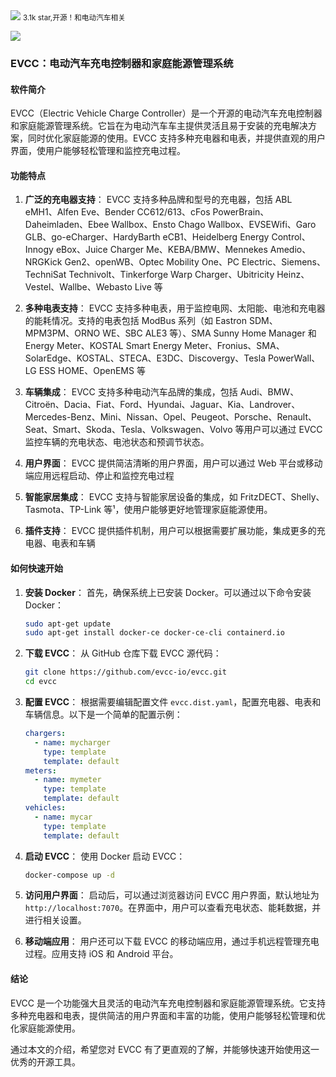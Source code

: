 <img src="/assets/image/240909-evcc.png">
<small>3.1k star,开源！和电动汽车相关</small>

![](/assets/image/240909-evcc.png)

### EVCC：电动汽车充电控制器和家庭能源管理系统

#### 软件简介

EVCC（Electric Vehicle Charge Controller）是一个开源的电动汽车充电控制器和家庭能源管理系统。它旨在为电动汽车车主提供灵活且易于安装的充电解决方案，同时优化家庭能源的使用。EVCC 支持多种充电器和电表，并提供直观的用户界面，使用户能够轻松管理和监控充电过程。

#### 功能特点

1. **广泛的充电器支持**：
   EVCC 支持多种品牌和型号的充电器，包括 ABL eMH1、Alfen Eve、Bender CC612/613、cFos PowerBrain、Daheimladen、Ebee Wallbox、Ensto Chago Wallbox、EVSEWifi、Garo GLB、go-eCharger、HardyBarth eCB1、Heidelberg Energy Control、Innogy eBox、Juice Charger Me、KEBA/BMW、Mennekes Amedio、NRGKick Gen2、openWB、Optec Mobility One、PC Electric、Siemens、TechniSat Technivolt、Tinkerforge Warp Charger、Ubitricity Heinz、Vestel、Wallbe、Webasto Live 等

2. **多种电表支持**：
   EVCC 支持多种电表，用于监控电网、太阳能、电池和充电器的能耗情况。支持的电表包括 ModBus 系列（如 Eastron SDM、MPM3PM、ORNO WE、SBC ALE3 等）、SMA Sunny Home Manager 和 Energy Meter、KOSTAL Smart Energy Meter、Fronius、SMA、SolarEdge、KOSTAL、STECA、E3DC、Discovergy、Tesla PowerWall、LG ESS HOME、OpenEMS 等

3. **车辆集成**：
   EVCC 支持多种电动汽车品牌的集成，包括 Audi、BMW、Citroën、Dacia、Fiat、Ford、Hyundai、Jaguar、Kia、Landrover、Mercedes-Benz、Mini、Nissan、Opel、Peugeot、Porsche、Renault、Seat、Smart、Skoda、Tesla、Volkswagen、Volvo 等用户可以通过 EVCC 监控车辆的充电状态、电池状态和预调节状态。

4. **用户界面**：
   EVCC 提供简洁清晰的用户界面，用户可以通过 Web 平台或移动端应用远程启动、停止和监控充电过程

5. **智能家居集成**：
   EVCC 支持与智能家居设备的集成，如 FritzDECT、Shelly、Tasmota、TP-Link 等¹，使用户能够更好地管理家庭能源使用。

6. **插件支持**：
   EVCC 提供插件机制，用户可以根据需要扩展功能，集成更多的充电器、电表和车辆

#### 如何快速开始

1. **安装 Docker**：
   首先，确保系统上已安装 Docker。可以通过以下命令安装 Docker：
   ```bash
   sudo apt-get update
   sudo apt-get install docker-ce docker-ce-cli containerd.io
   ```

2. **下载 EVCC**：
   从 GitHub 仓库下载 EVCC 源代码：
   ```bash
   git clone https://github.com/evcc-io/evcc.git
   cd evcc
   ```

3. **配置 EVCC**：
   根据需要编辑配置文件 `evcc.dist.yaml`，配置充电器、电表和车辆信息。以下是一个简单的配置示例：
   ```yaml
   chargers:
     - name: mycharger
       type: template
       template: default
   meters:
     - name: mymeter
       type: template
       template: default
   vehicles:
     - name: mycar
       type: template
       template: default
   ```

4. **启动 EVCC**：
   使用 Docker 启动 EVCC：
   ```bash
   docker-compose up -d
   ```

5. **访问用户界面**：
   启动后，可以通过浏览器访问 EVCC 用户界面，默认地址为 `http://localhost:7070`。在界面中，用户可以查看充电状态、能耗数据，并进行相关设置。

6. **移动端应用**：
   用户还可以下载 EVCC 的移动端应用，通过手机远程管理充电过程。应用支持 iOS 和 Android 平台。

#### 结论

EVCC 是一个功能强大且灵活的电动汽车充电控制器和家庭能源管理系统。它支持多种充电器和电表，提供简洁的用户界面和丰富的功能，使用户能够轻松管理和优化家庭能源使用。

通过本文的介绍，希望您对 EVCC 有了更直观的了解，并能够快速开始使用这一优秀的开源工具。

